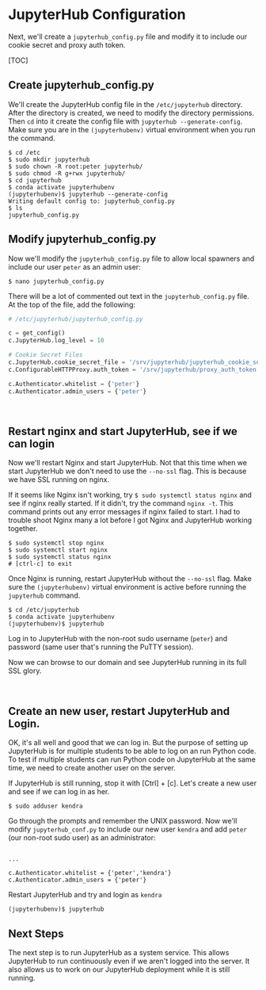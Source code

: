 # JupyterHub Configuration

Next, we'll create a ```jupyterhub_config.py``` file and modify it to include our cookie secret and proxy auth token. 

[TOC]

## Create jupyterhub_config.py

We'll create the JupyterHub config file in the ```/etc/jupyterhub``` directory. After the directory is created, we need to modify the directory permissions. Then ```cd``` into it create the config file with ```jupyterhub --generate-config```. Make sure you are in the ```(jupyterhubenv)``` virtual environment when you run the command.  

```text
$ cd /etc
$ sudo mkdir jupyterhub
$ sudo chown -R root:peter jupyterhub/
$ sudo chmod -R g+rwx jupyterhub/
$ cd jupyterhub
$ conda activate jupyterhubenv
(jupyterhubenv)$ jupyterhub --generate-config
Writing default config to: jupyterhub_config.py
$ ls
jupyterhub_config.py
```

## Modify jupyterhub_config.py

Now we'll modify the ```jupyterhub_config.py``` file to allow local spawners and include our user ```peter``` as an admin user:

```text
$ nano jupyterhub_config.py
```

There will be a lot of commented out text in the ```jupyterhub_config.py``` file. At the top of the file, add the following:

```python
# /etc/jupyterhub/jupyterhub_config.py

c = get_config()
c.JupyterHub.log_level = 10

# Cookie Secret Files
c.JupyterHub.cookie_secret_file = '/srv/jupyterhub/jupyterhub_cookie_secret'
c.ConfigurableHTTPProxy.auth_token = '/srv/jupyterhub/proxy_auth_token'

c.Authenticator.whitelist = {'peter'}
c.Authenticator.admin_users = {'peter'}

```

<br>

## Restart nginx and start JupyterHub, see if we can login

Now we'll restart Nginx and start JupyterHub. Not that this time when we start JupyterHub we don't need to use the ```--no-ssl``` flag. This is because we have SSL running on nginx. 

If it seems like Nginx isn't working, try ```$ sudo systemctl status nginx``` and see if nginx really started. If it didn't, try the command ```nginx -t```. This command prints out any error messages if nginx failed to start. I had to trouble shoot Nginx many a lot before I got Nginx and JupyterHub working together.

```text
$ sudo systemctl stop nginx
$ sudo systemctl start nginx
$ sudo systemctl status nginx
# [ctrl-c] to exit
```

Once Nginx is running, restart JupyterHub without the ```--no-ssl``` flag. Make sure the ```(jupyterhubenv)``` virtual environment is active before running the ```jupyterhub``` command.

```text
$ cd /etc/jupyterhub
$ conda activate jupyterhubenv
(jupyterhubenv)$ jupyterhub
```

Log in to JupyterHub with the non-root sudo username (```peter```) and password (same user that's running the PuTTY session). 

Now we can browse to our domain and see JupyterHub running in its full SSL glory.

<br>

## Create an new user, restart JupyterHub and Login.

OK, it's all well and good that we can log in. But the purpose of setting up JupyterHub is for multiple students to be able to log on an run Python code. To test if multiple students can run Python code on JupyterHub at the same time, we need to create another user on the server.

If JupyterHub is still running, stop it with [Ctrl] + [c].  Let's create a new user and see if we can log in as her.

```text
$ sudo adduser kendra
```

Go through the prompts and remember the UNIX password. Now we'll modify ```jupyterhub_conf.py``` to include our new user ```kendra``` and add ```peter``` (our non-root sudo user) as an administrator:

```text

...

c.Authenticator.whitelist = {'peter','kendra'}
c.Authenticator.admin_users = {'peter'}

```

Restart JupyterHub and try and login as ```kendra```

```
(jupyterhubenv)$ jupyterhub
```

## Next Steps

The next step is to run JupyterHub as a system service. This allows JupyterHub to run continuously even if we aren't logged into the server. It also allows us to work on our JupyterHub deployment while it is still running.

<br>
